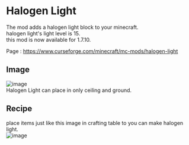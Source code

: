 # Halogen Light
The mod adds a halogen light block to your minecraft.  
halogen light's light level is 15.  
this mod is now available for 1.7.10.

Page : https://www.curseforge.com/minecraft/mc-mods/halogen-light

## Image 

![image](https://user-images.githubusercontent.com/51872161/132688003-795cef5f-05fb-4c07-bf80-fac2d5f53167.png)  
Halogen Light can place in only ceiling and ground. 

## Recipe
place items just like this image in crafting table to you can make halogen light.  
![image](https://user-images.githubusercontent.com/51872161/132688052-52cac89d-b69f-4754-a948-d69249a9112a.png)  
